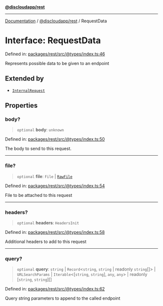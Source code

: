 [**@discloudapp/rest**](../README.md)

***

[Documentation](../../../packages.md) / [@discloudapp/rest](../README.md) / RequestData

# Interface: RequestData

Defined in: [packages/rest/src/@types/index.ts:46](https://github.com/discloud/discloud.app/blob/1458affc9a022eb2fc5fe37e7b3b002130b2fdad/packages/rest/src/@types/index.ts#L46)

Represents possible data to be given to an endpoint

## Extended by

- [`InternalRequest`](InternalRequest.md)

## Properties

### body?

> `optional` **body**: `unknown`

Defined in: [packages/rest/src/@types/index.ts:50](https://github.com/discloud/discloud.app/blob/1458affc9a022eb2fc5fe37e7b3b002130b2fdad/packages/rest/src/@types/index.ts#L50)

The body to send to this request.

***

### file?

> `optional` **file**: `File` \| [`RawFile`](../../../discloud.app/interfaces/RawFile.md)

Defined in: [packages/rest/src/@types/index.ts:54](https://github.com/discloud/discloud.app/blob/1458affc9a022eb2fc5fe37e7b3b002130b2fdad/packages/rest/src/@types/index.ts#L54)

File to be attached to this request

***

### headers?

> `optional` **headers**: `HeadersInit`

Defined in: [packages/rest/src/@types/index.ts:58](https://github.com/discloud/discloud.app/blob/1458affc9a022eb2fc5fe37e7b3b002130b2fdad/packages/rest/src/@types/index.ts#L58)

Additional headers to add to this request

***

### query?

> `optional` **query**: `string` \| `Record`\<`string`, `string` \| readonly `string`[]\> \| `URLSearchParams` \| `Iterable`\<\[`string`, `string`\], `any`, `any`\> \| readonly \[`string`, `string`\][]

Defined in: [packages/rest/src/@types/index.ts:62](https://github.com/discloud/discloud.app/blob/1458affc9a022eb2fc5fe37e7b3b002130b2fdad/packages/rest/src/@types/index.ts#L62)

Query string parameters to append to the called endpoint
